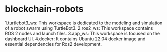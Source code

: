 # blockchain-robots
1.turtlebot3_ws: This workspace is dedicated to the modeling and simulation of a robot swarm using TurtleBot3.
2.ros2_ws: This workspace contains ROS 2 nodes and launch files.
3.app_ws: This workspace is focused on the dashboard UI. 
4.docker: It contains Ubuntu 22.04 docker image and essential dependencies for Ros2 development.
